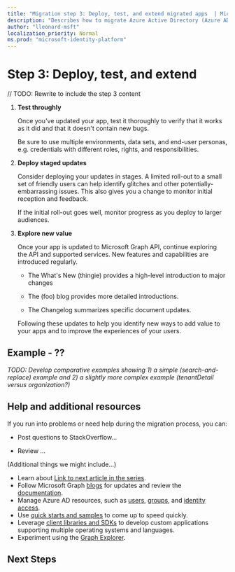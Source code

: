 ```yaml
---
title: "Migration step 3: Deploy, test, and extend migrated apps  | Microsoft Graph"
description: "Describes how to migrate Azure Active Directory (Azure AD) apps to use the Microsoft Graph API (REST); this discusses step 3: deploy, test, and extend."
author: "lleonard-msft"
localization_priority: Normal
ms.prod: "microsoft-identity-platform"
---
```


# Step 3: Deploy, test, and extend

// TODO: Rewrite to include the step 3 content



1.  **Test throughly**

    Once you've updated your app, test it thoroughly to verify that it works as it did and that it doesn't contain new bugs.  

    Be sure to use multiple environments, data sets, and end-user personas, e.g. credentials with different roles, rights, and responsibilities.

1.  **Deploy staged updates**

    Consider deploying your updates in stages.  A limited roll-out to a small set of friendly users can help identify glitches and other potentially-embarrassing issues.  This also gives you a change to monitor initial reception and feedback.

    If the initial roll-out goes well, monitor progress as you deploy to larger audiences.

1.  **Explore new value**

    Once your app is updated to Microsoft Graph API, continue exploring the API and supported services. New features and capabilities are introduced regularly.  

    - The What's New (thingie) provides a high-level introduction to major changes

    - The (foo) blog provides more detailed introductions.

    - The Changelog summarizes specific document updates.

    Following these updates to help you identify new ways to add value to your apps and to improve the experiences of your users.  

## Example - ??

_TODO: Develop comparative examples showing 1) a simple (search-and-replace) example and 2) a slightly more complex example (tenantDetail versus organization?)_

## Help and additional resources

If you run into problems or need help during the migration process, you can:

- Post questions to StackOverflow...

- Review ...

(Additional things we might include...)

- Learn about [Link to next article in the series](#).
- Follow Microsoft Graph [blogs](https://developer.microsoft.com/graph/blogs) for updates and review the [documentation](https://developer.microsoft.com/graph).
- Manage Azure AD resources, such as [users](https://docs.microsoft.com/graph/azuread-users-concept-overview), [groups](https://docs.microsoft.com/graph/office365-groups-concept-overview), and [identity access](https://docs.microsoft.com/graph/azuread-identity-access-management-concept-overview).
- Use [quick starts and samples](https://developer.microsoft.com/graph/get-started) to come up to speed quickly.
- Leverage [client libraries and SDKs](https://developer.microsoft.com/graph/get-started) to develop custom applications supporting multiple operating systems and languages.
- Experiment using the [Graph Explorer](https://aka.ms/ge).

## Next Steps


